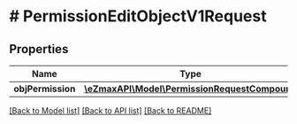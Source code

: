 # # PermissionEditObjectV1Request

## Properties

Name | Type | Description | Notes
------------ | ------------- | ------------- | -------------
**objPermission** | [**\eZmaxAPI\Model\PermissionRequestCompound**](PermissionRequestCompound.md) |  |

[[Back to Model list]](../../README.md#models) [[Back to API list]](../../README.md#endpoints) [[Back to README]](../../README.md)
